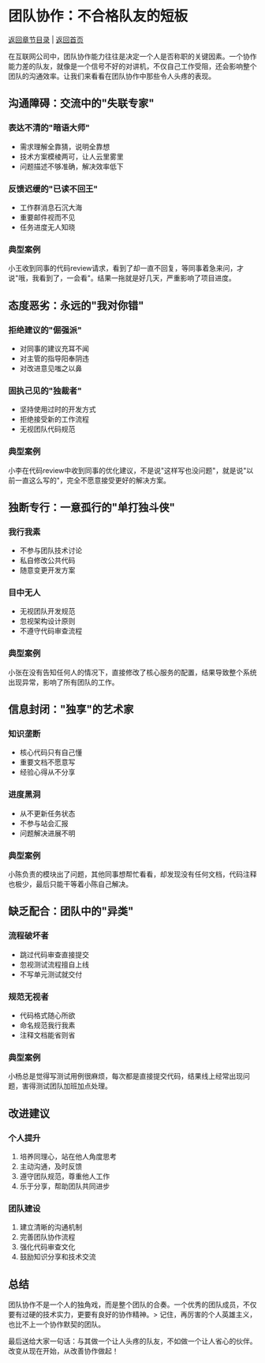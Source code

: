 # 团队协作：不合格队友的短板

[返回章节目录](./index.md) | [返回首页](../README.md)

在互联网公司中，团队协作能力往往是决定一个人是否称职的关键因素。一个协作能力差的队友，就像是一个信号不好的对讲机，不仅自己工作受阻，还会影响整个团队的沟通效率。让我们来看看在团队协作中那些令人头疼的表现。

## 沟通障碍：交流中的"失联专家"

### 表达不清的"暗语大师"
- 需求理解全靠猜，说明全靠想
- 技术方案模棱两可，让人云里雾里
- 问题描述不够准确，解决效率低下

### 反馈迟缓的"已读不回王"
- 工作群消息石沉大海
- 重要邮件视而不见
- 任务进度无人知晓

### 典型案例
小王收到同事的代码review请求，看到了却一直不回复，等同事着急来问，才说"哦，我看到了，一会看"。结果一拖就是好几天，严重影响了项目进度。

## 态度恶劣：永远的"我对你错"

### 拒绝建议的"倔强派"
- 对同事的建议充耳不闻
- 对主管的指导阳奉阴违
- 对改进意见嗤之以鼻

### 固执己见的"独裁者"
- 坚持使用过时的开发方式
- 拒绝接受新的工作流程
- 无视团队代码规范

### 典型案例
小李在代码review中收到同事的优化建议，不是说"这样写也没问题"，就是说"以前一直这么写的"，完全不愿意接受更好的解决方案。

## 独断专行：一意孤行的"单打独斗侠"

### 我行我素
- 不参与团队技术讨论
- 私自修改公共代码
- 随意变更开发方案

### 目中无人
- 无视团队开发规范
- 忽视架构设计原则
- 不遵守代码审查流程

### 典型案例
小张在没有告知任何人的情况下，直接修改了核心服务的配置，结果导致整个系统出现异常，影响了所有团队的工作。

## 信息封闭："独享"的艺术家

### 知识垄断
- 核心代码只有自己懂
- 重要文档不愿意写
- 经验心得从不分享

### 进度黑洞
- 从不更新任务状态
- 不参与站会汇报
- 问题解决进展不明

### 典型案例
小陈负责的模块出了问题，其他同事想帮忙看看，却发现没有任何文档，代码注释也极少，最后只能干等着小陈自己解决。

## 缺乏配合：团队中的"异类"

### 流程破坏者
- 跳过代码审查直接提交
- 忽视测试流程擅自上线
- 不写单元测试就交付

### 规范无视者
- 代码格式随心所欲
- 命名规范我行我素
- 注释文档能省则省

### 典型案例
小杨总是觉得写测试用例很麻烦，每次都是直接提交代码，结果线上经常出现问题，害得测试团队加班加点处理。

## 改进建议

### 个人提升
1. 培养同理心，站在他人角度思考
2. 主动沟通，及时反馈
3. 遵守团队规范，尊重他人工作
4. 乐于分享，帮助团队共同进步

### 团队建设
1. 建立清晰的沟通机制
2. 完善团队协作流程
3. 强化代码审查文化
4. 鼓励知识分享和技术交流

## 总结

团队协作不是一个人的独角戏，而是整个团队的合奏。一个优秀的团队成员，不仅要有过硬的技术实力，更要有良好的协作精神。> 记住，再厉害的个人英雄主义，也比不上一个协作默契的团队。

最后送给大家一句话：与其做一个让人头疼的队友，不如做一个让人省心的伙伴。改变从现在开始，从改善协作做起！
